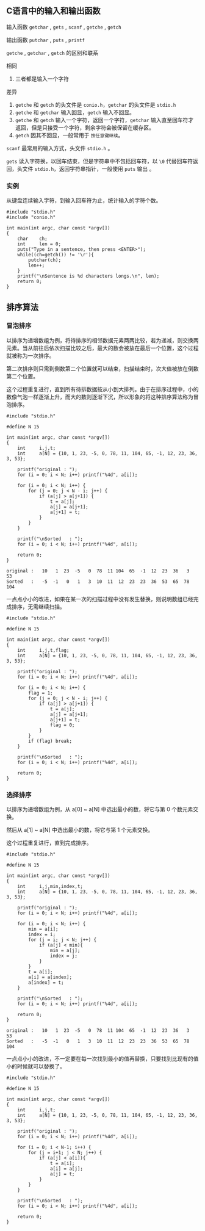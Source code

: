 ## C语言中的输入和输出函数

输入函数 `getchar` , `gets` , `scanf` , `getche` , `getch`

输出函数 `putchar` , `puts` , `printf`

`getche` , `getchar` , `getch` 的区别和联系

相同

1. 三者都是输入一个字符

差异

1. `getche` 和 `getch` 的头文件是 `conio.h`，`getchar` 的头文件是 `stdio.h`
2. `getche` 和 `getchar` 输入回显，`getch` 输入不回显。 
3. `getche` 和 `getch` 输入一个字符，返回一个字符，`getchar` 输入直至回车符才返回，但是只接受一个字符，剩余字符会被保留在缓存区。
4. `getch` 因其不回显，一般常用于 `按任意键继续`。

`scanf` 最常用的输入方式，头文件 `stdio.h` 。

`gets` 读入字符换，以回车结束，但是字符串中不包括回车符，以 `\0` 代替回车符返回，头文件 `stdio.h`，返回字符串指针，一般使用 `puts` 输出 。

### 实例

从键盘连续输入字符，到输入回车符为止，统计输入的字符个数。

```
#include "stdio.h"
#include "conio.h"

int main(int argc, char const *argv[])
{
	char 	ch;
	int 	len = 0;
	puts("Type in a sentence, then press <ENTER>");
	while((ch=getch()) != '\r'){
		putchar(ch);
		len++;
	}
	printf("\nSentence is %d characters longs.\n", len);
	return 0;
}
```

## 排序算法

### 冒泡排序

以排序为递增数组为例，将待排序的相邻数据元素两两比较，若为递减，则交换两元素。当从前往后依次扫描比较之后，最大的数会被放在最后一个位置，这个过程就被称为一次排序。

第二次排序则只需到倒数第二个位置就可以结束，扫描结束时，次大值被放在倒数第二个位置。

这个过程重复进行，直到所有待排数据按从小到大排列。由于在排序过程中，小的数像气泡一样逐渐上升，而大的数则逐渐下沉，所以形象的将这种排序算法称为冒泡排序。

```
#include "stdio.h"

#define N 15

int main(int argc, char const *argv[])
{
	int 	i,j,t;
	int 	a[N] = {10, 1, 23, -5, 0, 78, 11, 104, 65, -1, 12, 23, 36, 3, 53};

	printf("original : ");
	for (i = 0; i < N; i++) printf("%4d", a[i]);
		
	for (i = 0; i < N; i++) {
		for (j = 0; j < N - i; j++) {
			if (a[j] > a[j+1]) {
				t = a[j];
				a[j] = a[j+1];
				a[j+1] = t;
			}
		}
	}

	printf("\nSorted   : ");
	for (i = 0; i < N; i++) printf("%4d", a[i]);

	return 0;
}
```

```
original :   10   1  23  -5   0  78  11 104  65  -1  12  23  36   3  53
Sorted   :   -5  -1   0   1   3  10  11  12  23  23  36  53  65  78 104
```

一点点小小的改进，如果在某一次的扫描过程中没有发生替换，则说明数组已经完成排序，无需继续扫描。

```
#include "stdio.h"

#define N 15

int main(int argc, char const *argv[])
{
	int 	i,j,t,flag;
	int 	a[N] = {10, 1, 23, -5, 0, 78, 11, 104, 65, -1, 12, 23, 36, 3, 53};

	printf("original : ");
	for (i = 0; i < N; i++) printf("%4d", a[i]);
		
	for (i = 0; i < N; i++) {
		flag = 1;
		for (j = 0; j < N - i; j++) {
			if (a[j] > a[j+1]) {
				t = a[j];
				a[j] = a[j+1];
				a[j+1] = t;
				flag = 0;
			}
		}
		if (flag) break;
	}

	printf("\nSorted   : ");
	for (i = 0; i < N; i++) printf("%4d", a[i]);

	return 0;
}
```

### 选择排序

以排序为递增数组为例，从 a[0] ~ a[N] 中选出最小的数，将它与第 0 个数元素交换。

然后从 a[1] ~ a[N] 中选出最小的数，将它与第 1 个元素交换。

这个过程重复进行，直到完成排序。

```
#include "stdio.h"

#define N 15

int main(int argc, char const *argv[])
{
	int 	i,j,min,index,t;
	int 	a[N] = {10, 1, 23, -5, 0, 78, 11, 104, 65, -1, 12, 23, 36, 3, 53};

	printf("original : ");
	for (i = 0; i < N; i++) printf("%4d", a[i]);

	for (i = 0; i < N; i++) {
		min = a[i];
		index = i;
		for (j = i; j < N; j++) {
			if (a[j] < min){
				min = a[j];
				index = j;
			}
		}
		t = a[i];
		a[i] = a[index];
		a[index] = t;
	}

	printf("\nSorted   : ");
	for (i = 0; i < N; i++) printf("%4d", a[i]);

	return 0;
}
```

```
original :   10   1  23  -5   0  78  11 104  65  -1  12  23  36   3  53
Sorted   :   -5  -1   0   1   3  10  11  12  23  23  36  53  65  78 104
```

一点点小小的改进，不一定要在每一次找到最小的值再替换，只要找到比现有的值小的时候就可以替换了。

```
#include "stdio.h"

#define N 15

int main(int argc, char const *argv[])
{
	int 	i,j,t;
	int 	a[N] = {10, 1, 23, -5, 0, 78, 11, 104, 65, -1, 12, 23, 36, 3, 53};

	printf("original : ");
	for (i = 0; i < N; i++) printf("%4d", a[i]);

	for (i = 0; i < N-1; i++) {
		for (j = i+1; j < N; j++) {
			if (a[j] < a[i]){
				t = a[i];
				a[i] = a[j];
				a[j] = t;
			}
		}
	}

	printf("\nSorted   : ");
	for (i = 0; i < N; i++) printf("%4d", a[i]);

	return 0;
}
```